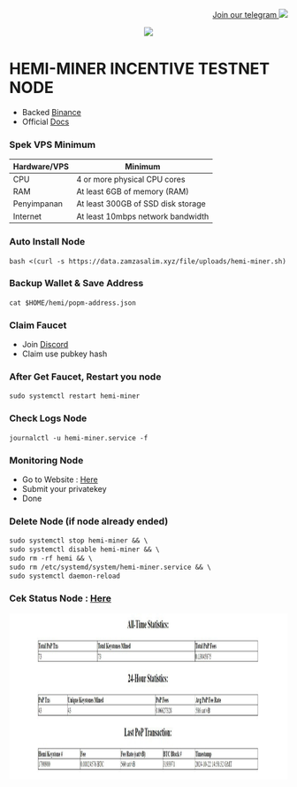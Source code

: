 <p style="font-size:14px" align="right">
<a href="https://t.me/airdropasc" target="_blank">Join our telegram <img src="https://user-images.githubusercontent.com/50621007/183283867-56b4d69f-bc6e-4939-b00a-72aa019d1aea.png" width="30"/></a>
</p>

<p align="center">
  <img height="300" height="auto" src="https://user-images.githubusercontent.com/109174478/209359981-dc19b4bf-854d-4a2a-b803-2547a7fa43f2.jpg">
</p>

# HEMI-MINER INCENTIVE TESTNET NODE
- Backed [Binance](https://x.com/hemi_xyz/status/1836392405328638427)
- Official [Docs](https://docs.hemi.xyz/how-to-tutorials/using-hemi/pop-mining/setup-part-1)
### Spek VPS Minimum
|  Hardware/VPS |  Minimum |
| ------------ | ------------ |
| CPU  | 4 or more physical CPU cores  |
| RAM | At least 6GB of memory (RAM) |
| Penyimpanan  | At least 300GB of SSD disk storage |
| Internet | At least 10mbps network bandwidth |
### Auto Install Node
```
bash <(curl -s https://data.zamzasalim.xyz/file/uploads/hemi-miner.sh)
```
### Backup Wallet & Save Address
```
cat $HOME/hemi/popm-address.json
```
### Claim Faucet
- Join [Discord](https://discord.gg/hemixyz)
- Claim use pubkey hash
### After Get Faucet, Restart you node
```
sudo systemctl restart hemi-miner
```
### Check Logs Node
```
journalctl -u hemi-miner.service -f
```
### Monitoring Node
- Go to Website : [Here](https://pop-miner.hemi.xyz/manage)
- Submit your privatekey
- Done
### Delete Node (if node already ended)
```
sudo systemctl stop hemi-miner && \
sudo systemctl disable hemi-miner && \
sudo rm -rf hemi && \
sudo rm /etc/systemd/system/hemi-miner.service && \
sudo systemctl daemon-reload
```
### Cek Status Node : [Here](https://testnet.popstats.hemi.network/)
<p align="center">
  <img height="300" height="auto" src="https://github.com/zamzasalim/hemi-miner/blob/main/photo_2024-10-22_21-29-07.jpg">
</p>
